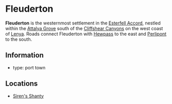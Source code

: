 # Fleuderton

**Fleuderton** is the westernmost settlement in the [Esterfell Accord](../esterfell-accord.md), nestled within the [Attalya Grove](../../../../ch-1-welcome-to-mote/esterfell/lenya/attalya-grove.md) south of the [Cliffshear Canyons](../../../../ch-1-welcome-to-mote/esterfell/lenya/cliffshear-canyons.md) on the west coast of [Lenya](../../../../ch-1-welcome-to-mote/esterfell/lenya/lenya.md). Roads connect Fleuderton with [Hewpass](../hewpass.md) to the east and [Perlipont](../perlipont.md) to the south.

## Information

- type: port town

## Locations

- [Siren's Shanty](sirens-shanty.md)
